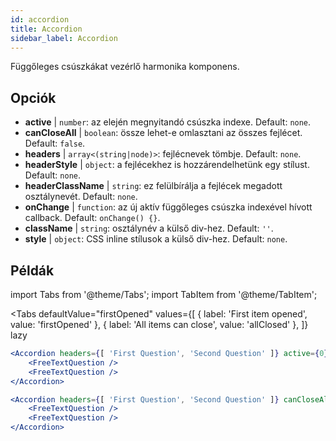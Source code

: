 ```yaml
---
id: accordion
title: Accordion
sidebar_label: Accordion
---
```


Függőleges csúszkákat vezérlő harmonika komponens.

## Opciók

* __active__ | `number`: az elején megnyitandó csúszka indexe. Default: `none`.
* __canCloseAll__ | `boolean`: össze lehet-e omlasztani az összes fejlécet. Default: `false`.
* __headers__ | `array<(string|node)>`: fejlécnevek tömbje. Default: `none`.
* __headerStyle__ | `object`: a fejlécekhez is hozzárendelhetünk egy stílust. Default: `none`.
* __headerClassName__ | `string`: ez felülbírálja a fejlécek megadott osztálynevét. Default: `none`.
* __onChange__ | `function`: az új aktív függőleges csúszka indexével hívott callback. Default: `onChange() {}`.
* __className__ | `string`: osztálynév a külső div-hez. Default: `''`.
* __style__ | `object`: CSS inline stílusok a külső div-hez. Default: `none`.


## Példák

import Tabs from '@theme/Tabs';
import TabItem from '@theme/TabItem';

<Tabs
    defaultValue="firstOpened"
    values={[
        { label: 'First item opened', value: 'firstOpened' },
        { label: 'All items can close', value: 'allClosed' },
    ]}
    lazy
>
<TabItem value="firstOpened">

```jsx live
<Accordion headers={[ 'First Question', 'Second Question' ]} active={0} >
    <FreeTextQuestion />
    <FreeTextQuestion />
</Accordion>
```

</TabItem>
<TabItem value="allClosed">

```jsx live
<Accordion headers={[ 'First Question', 'Second Question' ]} canCloseAll >
    <FreeTextQuestion />
    <FreeTextQuestion />
</Accordion>
```

</TabItem>
</Tabs>

